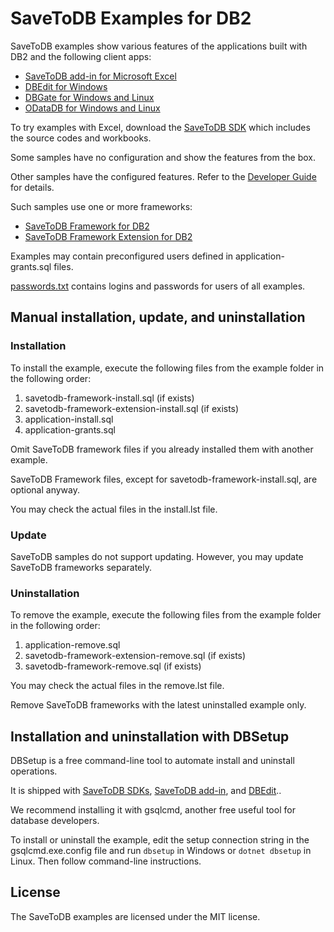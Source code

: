 # SaveToDB Examples for DB2

SaveToDB examples show various features of the applications built with DB2 and the following client apps:

- [SaveToDB add-in for Microsoft Excel](https://www.savetodb.com/savetodb.htm)
- [DBEdit for Windows](https://www.savetodb.com/dbedit.htm)
- [DBGate for Windows and Linux](https://www.savetodb.com/dbgate.htm)
- [ODataDB for Windows and Linux](https://www.savetodb.com/odatadb.htm)

To try examples with Excel, download the [SaveToDB SDK](https://www.savetodb.com/download.htm) which includes the source codes and workbooks.

Some samples have no configuration and show the features from the box.

Other samples have the configured features. Refer to the [Developer Guide](https://www.savetodb.com/dev-guide/getting-started.htm) for details.

Such samples use one or more frameworks:

- [SaveToDB Framework for DB2](https://github.com/savetodb/savetodb-framework-for-db2)
- [SaveToDB Framework Extension for DB2](https://github.com/savetodb/savetodb-framework-extension-for-db2)

Examples may contain preconfigured users defined in application-grants.sql files.

[passwords.txt](passwords.txt) contains logins and passwords for users of all examples.


## Manual installation, update, and uninstallation

### Installation

To install the example, execute the following files from the example folder in the following order:

1. savetodb-framework-install.sql (if exists)
2. savetodb-framework-extension-install.sql (if exists)
3. application-install.sql
4. application-grants.sql

Omit SaveToDB framework files if you already installed them with another example.

SaveToDB Framework files, except for savetodb-framework-install.sql, are optional anyway.

You may check the actual files in the install.lst file.

### Update

SaveToDB samples do not support updating. However, you may update SaveToDB frameworks separately.

### Uninstallation

To remove the example, execute the following files from the example folder in the following order:

1. application-remove.sql
2. savetodb-framework-extension-remove.sql (if exists)
3. savetodb-framework-remove.sql (if exists)

You may check the actual files in the remove.lst file.

Remove SaveToDB frameworks with the latest uninstalled example only.


## Installation and uninstallation with DBSetup

DBSetup is a free command-line tool to automate install and uninstall operations.

It is shipped with [SaveToDB SDKs](https://www.savetodb.com/download.htm), [SaveToDB add-in](https://www.savetodb.com/savetodb.htm), and [DBEdit](https://www.savetodb.com/dbedit.htm)..

We recommend installing it with gsqlcmd, another free useful tool for database developers.

To install or uninstall the example, edit the setup connection string in the gsqlcmd.exe.config file and run `dbsetup` in Windows or `dotnet dbsetup` in Linux. Then follow command-line instructions.


## License

The SaveToDB examples are licensed under the MIT license.
